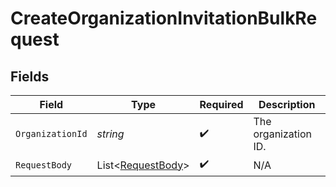 # CreateOrganizationInvitationBulkRequest


## Fields

| Field                                                     | Type                                                      | Required                                                  | Description                                               |
| --------------------------------------------------------- | --------------------------------------------------------- | --------------------------------------------------------- | --------------------------------------------------------- |
| `OrganizationId`                                          | *string*                                                  | :heavy_check_mark:                                        | The organization ID.                                      |
| `RequestBody`                                             | List<[RequestBody](../../Models/Requests/RequestBody.md)> | :heavy_check_mark:                                        | N/A                                                       |